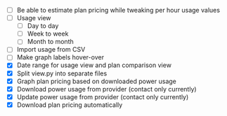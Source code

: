 - [ ] Be able to estimate plan pricing while tweaking per hour usage values
- [ ] Usage view
  - [ ] Day to day
  - [ ] Week to week
  - [ ] Month to month
- [ ] Import usage from CSV
- [ ] Make graph labels hover-over
- [x] Date range for usage view and plan comparison view
- [x] Split view.py into separate files
- [x] Graph plan pricing based on downloaded power usage
- [x] Download power usage from provider (contact only currently)
- [x] Update power usage from provider (contact only currently)
- [x] Download plan pricing automatically
